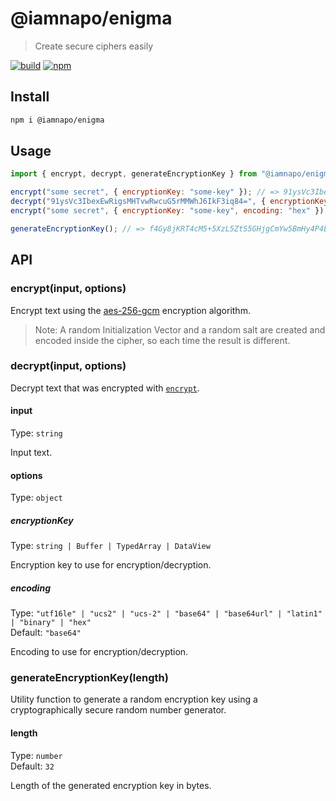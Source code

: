 # @iamnapo/enigma

> Create secure ciphers easily

[![build](https://badges.iamnapo.me/ci/iamnapo/enigma)](https://github.com/iamnapo/enigma/actions) [![npm](https://badges.iamnapo.me/npm/@iamnapo/enigma)](https://www.npmjs.com/package/@iamnapo/enigma)

## Install

```sh
npm i @iamnapo/enigma
```

## Usage

```js
import { encrypt, decrypt, generateEncryptionKey } from "@iamnapo/enigma";

encrypt("some secret", { encryptionKey: "some-key" }); // => 91ysVc3IbexEwRigsMHTvwRwcuG5rMMWhJ6IkF3iq84=
decrypt("91ysVc3IbexEwRigsMHTvwRwcuG5rMMWhJ6IkF3iq84=", { encryptionKey: "some-key" }); // => "some secret
encrypt("some secret", { encryptionKey: "some-key", encoding: "hex" }); // => 93fd2e92833e{...}82253f9aa4f008

generateEncryptionKey(); // => f4Gy8jKRT4cM5+5XzL5ZtS5GHjgCmYw5BmHy4P4EJj4=
```

## API

### encrypt(input, options)

Encrypt text using the [aes-256-gcm](https://en.wikipedia.org/wiki/Galois/Counter_Mode) encryption algorithm.

> Note: A random Initialization Vector and a random salt are created and encoded inside the cipher, so each time the result is different.

### decrypt(input, options)

Decrypt text that was encrypted with [`encrypt`](#encryptinput-options).

#### input

Type: `string`

Input text.

#### options

Type: `object`

##### encryptionKey

Type: `string | Buffer | TypedArray | DataView`

Encryption key to use for encryption/decryption.

##### encoding

Type: `"utf16le" | "ucs2" | "ucs-2" | "base64" | "base64url" | "latin1" | "binary" | "hex"`\
Default: `"base64"`

Encoding to use for encryption/decryption.

### generateEncryptionKey(length)

Utility function to generate a random encryption key using a cryptographically secure random number generator.

#### length

Type: `number`\
Default: `32`

Length of the generated encryption key in bytes.
